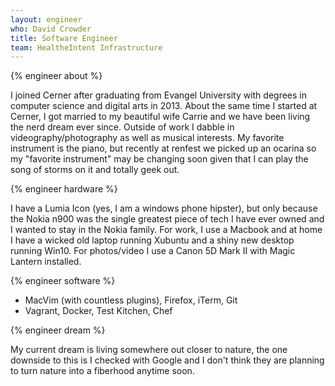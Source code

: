 ```yaml
---
layout: engineer
who: David Crowder
title: Software Engineer
team: HealtheIntent Infrastructure
---
```


{% engineer about %}

I joined Cerner after graduating from Evangel University with degrees in computer science and digital arts in 2013. About the same time I started at Cerner, I got married to my beautiful wife Carrie and we have been living the nerd dream ever since. Outside of work I dabble in videography/photography as well as musical interests. My favorite instrument is the piano, but recently at renfest we picked up an ocarina so my "favorite instrument" may be changing soon given that I can play the song of storms on it and totally geek out.

{% engineer hardware %}

I have a Lumia Icon (yes, I am a windows phone hipster), but only because the Nokia n900 was the single greatest piece of tech I have ever owned and I wanted to stay in the Nokia family. For work, I use a Macbook and at home I have a wicked old laptop running Xubuntu and a shiny new desktop running Win10. For photos/video I use a Canon 5D Mark II with Magic Lantern installed.

{% engineer software %}

- MacVim (with countless plugins), Firefox, iTerm, Git
- Vagrant, Docker, Test Kitchen, Chef

{% engineer dream %}

My current dream is living somewhere out closer to nature, the one downside to this is I checked with Google and I don't think they are planning to turn nature into a fiberhood anytime soon.
